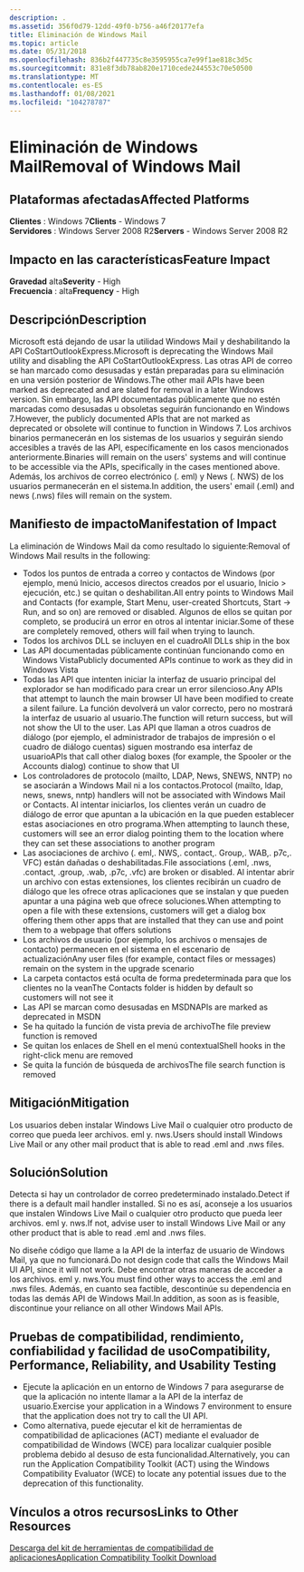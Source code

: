 ```yaml
---
description: .
ms.assetid: 356f0d79-12dd-49f0-b756-a46f20177efa
title: Eliminación de Windows Mail
ms.topic: article
ms.date: 05/31/2018
ms.openlocfilehash: 836b2f447735c8e3595955ca7e99f1ae818c3d5c
ms.sourcegitcommit: 831e8f3db78ab820e1710cede244553c70e50500
ms.translationtype: MT
ms.contentlocale: es-ES
ms.lasthandoff: 01/08/2021
ms.locfileid: "104278787"
---
```

# <a name="removal-of-windows-mail"></a><span data-ttu-id="a8064-103">Eliminación de Windows Mail</span><span class="sxs-lookup"><span data-stu-id="a8064-103">Removal of Windows Mail</span></span>

## <a name="affected-platforms"></a><span data-ttu-id="a8064-104">Plataformas afectadas</span><span class="sxs-lookup"><span data-stu-id="a8064-104">Affected Platforms</span></span>

<span data-ttu-id="a8064-105">**Clientes** : Windows 7</span><span class="sxs-lookup"><span data-stu-id="a8064-105">**Clients** - Windows 7</span></span>  
<span data-ttu-id="a8064-106">**Servidores** : Windows Server 2008 R2</span><span class="sxs-lookup"><span data-stu-id="a8064-106">**Servers** - Windows Server 2008 R2</span></span>  









## <a name="feature-impact"></a><span data-ttu-id="a8064-107">Impacto en las características</span><span class="sxs-lookup"><span data-stu-id="a8064-107">Feature Impact</span></span>

<span data-ttu-id="a8064-108">**Gravedad** alta</span><span class="sxs-lookup"><span data-stu-id="a8064-108">**Severity** - High</span></span>  
<span data-ttu-id="a8064-109">**Frecuencia** : alta</span><span class="sxs-lookup"><span data-stu-id="a8064-109">**Frequency** - High</span></span>  









## <a name="description"></a><span data-ttu-id="a8064-110">Descripción</span><span class="sxs-lookup"><span data-stu-id="a8064-110">Description</span></span>

<span data-ttu-id="a8064-111">Microsoft está dejando de usar la utilidad Windows Mail y deshabilitando la API CoStartOutlookExpress.</span><span class="sxs-lookup"><span data-stu-id="a8064-111">Microsoft is deprecating the Windows Mail utility and disabling the API CoStartOutlookExpress.</span></span> <span data-ttu-id="a8064-112">Las otras API de correo se han marcado como desusadas y están preparadas para su eliminación en una versión posterior de Windows.</span><span class="sxs-lookup"><span data-stu-id="a8064-112">The other mail APIs have been marked as deprecated and are slated for removal in a later Windows version.</span></span> <span data-ttu-id="a8064-113">Sin embargo, las API documentadas públicamente que no estén marcadas como desusadas u obsoletas seguirán funcionando en Windows 7.</span><span class="sxs-lookup"><span data-stu-id="a8064-113">However, the publicly documented APIs that are not marked as deprecated or obsolete will continue to function in Windows 7.</span></span> <span data-ttu-id="a8064-114">Los archivos binarios permanecerán en los sistemas de los usuarios y seguirán siendo accesibles a través de las API, específicamente en los casos mencionados anteriormente.</span><span class="sxs-lookup"><span data-stu-id="a8064-114">Binaries will remain on the users' systems and will continue to be accessible via the APIs, specifically in the cases mentioned above.</span></span> <span data-ttu-id="a8064-115">Además, los archivos de correo electrónico (. eml) y News (. NWS) de los usuarios permanecerán en el sistema.</span><span class="sxs-lookup"><span data-stu-id="a8064-115">In addition, the users' email (.eml) and news (.nws) files will remain on the system.</span></span>

## <a name="manifestation-of-impact"></a><span data-ttu-id="a8064-116">Manifiesto de impacto</span><span class="sxs-lookup"><span data-stu-id="a8064-116">Manifestation of Impact</span></span>

<span data-ttu-id="a8064-117">La eliminación de Windows Mail da como resultado lo siguiente:</span><span class="sxs-lookup"><span data-stu-id="a8064-117">Removal of Windows Mail results in the following:</span></span>

-   <span data-ttu-id="a8064-118">Todos los puntos de entrada a correo y contactos de Windows (por ejemplo, menú Inicio, accesos directos creados por el usuario, Inicio > ejecución, etc.) se quitan o deshabilitan.</span><span class="sxs-lookup"><span data-stu-id="a8064-118">All entry points to Windows Mail and Contacts (for example, Start Menu, user-created Shortcuts, Start -> Run, and so on) are removed or disabled.</span></span> <span data-ttu-id="a8064-119">Algunos de ellos se quitan por completo, se producirá un error en otros al intentar iniciar.</span><span class="sxs-lookup"><span data-stu-id="a8064-119">Some of these are completely removed, others will fail when trying to launch.</span></span>
-   <span data-ttu-id="a8064-120">Todos los archivos DLL se incluyen en el cuadro</span><span class="sxs-lookup"><span data-stu-id="a8064-120">All DLLs ship in the box</span></span>
-   <span data-ttu-id="a8064-121">Las API documentadas públicamente continúan funcionando como en Windows Vista</span><span class="sxs-lookup"><span data-stu-id="a8064-121">Publicly documented APIs continue to work as they did in Windows Vista</span></span>
-   <span data-ttu-id="a8064-122">Todas las API que intenten iniciar la interfaz de usuario principal del explorador se han modificado para crear un error silencioso.</span><span class="sxs-lookup"><span data-stu-id="a8064-122">Any APIs that attempt to launch the main browser UI have been modified to create a silent failure.</span></span> <span data-ttu-id="a8064-123">La función devolverá un valor correcto, pero no mostrará la interfaz de usuario al usuario.</span><span class="sxs-lookup"><span data-stu-id="a8064-123">The function will return success, but will not show the UI to the user.</span></span> <span data-ttu-id="a8064-124">Las API que llaman a otros cuadros de diálogo (por ejemplo, el administrador de trabajos de impresión o el cuadro de diálogo cuentas) siguen mostrando esa interfaz de usuario</span><span class="sxs-lookup"><span data-stu-id="a8064-124">APIs that call other dialog boxes (for example, the Spooler or the Accounts dialog) continue to show that UI</span></span>
-   <span data-ttu-id="a8064-125">Los controladores de protocolo (mailto, LDAP, News, SNEWS, NNTP) no se asociarán a Windows Mail ni a los contactos.</span><span class="sxs-lookup"><span data-stu-id="a8064-125">Protocol (mailto, ldap, news, snews, nntp) handlers will not be associated with Windows Mail or Contacts.</span></span> <span data-ttu-id="a8064-126">Al intentar iniciarlos, los clientes verán un cuadro de diálogo de error que apuntan a la ubicación en la que pueden establecer estas asociaciones en otro programa.</span><span class="sxs-lookup"><span data-stu-id="a8064-126">When attempting to launch these, customers will see an error dialog pointing them to the location where they can set these associations to another program</span></span>
-   <span data-ttu-id="a8064-127">Las asociaciones de archivo (. eml,. NWS,. contact,. Group,. WAB,. p7c,. VFC) están dañadas o deshabilitadas.</span><span class="sxs-lookup"><span data-stu-id="a8064-127">File associations (.eml, .nws, .contact, .group, .wab, .p7c, .vfc) are broken or disabled.</span></span> <span data-ttu-id="a8064-128">Al intentar abrir un archivo con estas extensiones, los clientes recibirán un cuadro de diálogo que les ofrece otras aplicaciones que se instalan y que pueden apuntar a una página web que ofrece soluciones.</span><span class="sxs-lookup"><span data-stu-id="a8064-128">When attempting to open a file with these extensions, customers will get a dialog box offering them other apps that are installed that they can use and point them to a webpage that offers solutions</span></span>
-   <span data-ttu-id="a8064-129">Los archivos de usuario (por ejemplo, los archivos o mensajes de contacto) permanecen en el sistema en el escenario de actualización</span><span class="sxs-lookup"><span data-stu-id="a8064-129">Any user files (for example, contact files or messages) remain on the system in the upgrade scenario</span></span>
-   <span data-ttu-id="a8064-130">La carpeta contactos está oculta de forma predeterminada para que los clientes no la vean</span><span class="sxs-lookup"><span data-stu-id="a8064-130">The Contacts folder is hidden by default so customers will not see it</span></span>
-   <span data-ttu-id="a8064-131">Las API se marcan como desusadas en MSDN</span><span class="sxs-lookup"><span data-stu-id="a8064-131">APIs are marked as deprecated in MSDN</span></span>
-   <span data-ttu-id="a8064-132">Se ha quitado la función de vista previa de archivo</span><span class="sxs-lookup"><span data-stu-id="a8064-132">The file preview function is removed</span></span>
-   <span data-ttu-id="a8064-133">Se quitan los enlaces de Shell en el menú contextual</span><span class="sxs-lookup"><span data-stu-id="a8064-133">Shell hooks in the right-click menu are removed</span></span>
-   <span data-ttu-id="a8064-134">Se quita la función de búsqueda de archivos</span><span class="sxs-lookup"><span data-stu-id="a8064-134">The file search function is removed</span></span>

## <a name="mitigation"></a><span data-ttu-id="a8064-135">Mitigación</span><span class="sxs-lookup"><span data-stu-id="a8064-135">Mitigation</span></span>

<span data-ttu-id="a8064-136">Los usuarios deben instalar Windows Live Mail o cualquier otro producto de correo que pueda leer archivos. eml y. nws.</span><span class="sxs-lookup"><span data-stu-id="a8064-136">Users should install Windows Live Mail or any other mail product that is able to read .eml and .nws files.</span></span>

## <a name="solution"></a><span data-ttu-id="a8064-137">Solución</span><span class="sxs-lookup"><span data-stu-id="a8064-137">Solution</span></span>

<span data-ttu-id="a8064-138">Detecta si hay un controlador de correo predeterminado instalado.</span><span class="sxs-lookup"><span data-stu-id="a8064-138">Detect if there is a default mail handler installed.</span></span> <span data-ttu-id="a8064-139">Si no es así, aconseje a los usuarios que instalen Windows Live Mail o cualquier otro producto que pueda leer archivos. eml y. nws.</span><span class="sxs-lookup"><span data-stu-id="a8064-139">If not, advise user to install Windows Live Mail or any other product that is able to read .eml and .nws files.</span></span>

<span data-ttu-id="a8064-140">No diseñe código que llame a la API de la interfaz de usuario de Windows Mail, ya que no funcionará.</span><span class="sxs-lookup"><span data-stu-id="a8064-140">Do not design code that calls the Windows Mail UI API, since it will not work.</span></span> <span data-ttu-id="a8064-141">Debe encontrar otras maneras de acceder a los archivos. eml y. nws.</span><span class="sxs-lookup"><span data-stu-id="a8064-141">You must find other ways to access the .eml and .nws files.</span></span> <span data-ttu-id="a8064-142">Además, en cuanto sea factible, descontinúe su dependencia en todas las demás API de Windows Mail.</span><span class="sxs-lookup"><span data-stu-id="a8064-142">In addition, as soon as is feasible, discontinue your reliance on all other Windows Mail APIs.</span></span>

## <a name="compatibility-performance-reliability-and-usability-testing"></a><span data-ttu-id="a8064-143">Pruebas de compatibilidad, rendimiento, confiabilidad y facilidad de uso</span><span class="sxs-lookup"><span data-stu-id="a8064-143">Compatibility, Performance, Reliability, and Usability Testing</span></span>

-   <span data-ttu-id="a8064-144">Ejecute la aplicación en un entorno de Windows 7 para asegurarse de que la aplicación no intente llamar a la API de la interfaz de usuario.</span><span class="sxs-lookup"><span data-stu-id="a8064-144">Exercise your application in a Windows 7 environment to ensure that the application does not try to call the UI API.</span></span>
-   <span data-ttu-id="a8064-145">Como alternativa, puede ejecutar el kit de herramientas de compatibilidad de aplicaciones (ACT) mediante el evaluador de compatibilidad de Windows (WCE) para localizar cualquier posible problema debido al desuso de esta funcionalidad.</span><span class="sxs-lookup"><span data-stu-id="a8064-145">Alternatively, you can run the Application Compatibility Toolkit (ACT) using the Windows Compatibility Evaluator (WCE) to locate any potential issues due to the deprecation of this functionality.</span></span>

## <a name="links-to-other-resources"></a><span data-ttu-id="a8064-146">Vínculos a otros recursos</span><span class="sxs-lookup"><span data-stu-id="a8064-146">Links to Other Resources</span></span>

<dl>

[<span data-ttu-id="a8064-147">Descarga del kit de herramientas de compatibilidad de aplicaciones</span><span class="sxs-lookup"><span data-stu-id="a8064-147">Application Compatibility Toolkit Download</span></span>](/windows-hardware/get-started/adk-install)  
</dl>

 

 
